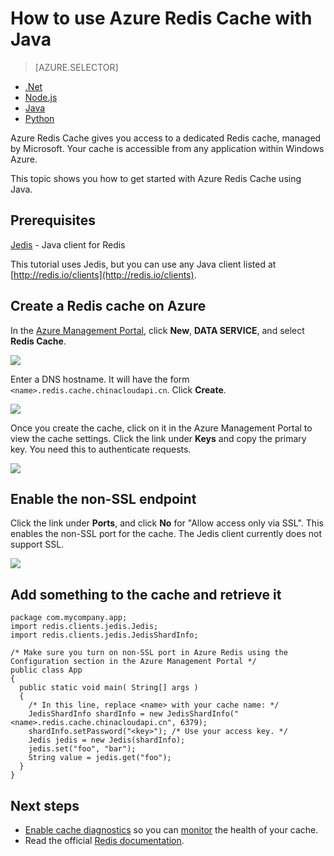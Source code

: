 <properties
   pageTitle="How to use Azure Redis Cache with Java | Windows Azure"
	description="Get started with Azure Redis Cache using Java"
	services="redis-cache"
	documentationCenter=""
	authors="steved0x"
	manager="dwrede"
	editor=""/>

<tags
	ms.service="cache"
	ms.date="12/03/2015"
	wacn.date=""/>

# How to use Azure Redis Cache with Java

> [AZURE.SELECTOR]
- [.Net](/documentation/articles/cache-dotnet-how-to-use-azure-redis-cache)
- [Node.js](/documentation/articles/cache-nodejs-get-started)
- [Java](/documentation/articles/cache-java-get-started)
- [Python](/documentation/articles/cache-python-get-started)

Azure Redis Cache gives you access to a dedicated Redis cache, managed by Microsoft. Your cache is accessible from any application within Windows Azure.

This topic shows you how to get started with Azure Redis Cache using Java.


## Prerequisites

[Jedis](https://github.com/xetorthio/jedis) - Java client for Redis

This tutorial uses Jedis, but you can use any Java client listed at [http://redis.io/clients](http://redis.io/clients).


## Create a Redis cache on Azure

In the [Azure Management Portal](https://manage.windowsazure.cn/), click **New**, **DATA SERVICE**, and select **Redis Cache**.

  ![][1]

Enter a DNS hostname. It will have the form `<name>.redis.cache.chinacloudapi.cn`. Click **Create**.

  ![][2]


Once you create the cache, click on it in the Azure Management Portal to view the cache settings. Click the link under **Keys** and copy the primary key. You need this to authenticate requests.

  ![][4]


## Enable the non-SSL endpoint


Click the link under **Ports**, and click **No** for "Allow access only via SSL". This enables the non-SSL port for the cache. The Jedis client currently does not support SSL.

  ![][3]


## Add something to the cache and retrieve it

	package com.mycompany.app;
	import redis.clients.jedis.Jedis;
	import redis.clients.jedis.JedisShardInfo;

	/* Make sure you turn on non-SSL port in Azure Redis using the Configuration section in the Azure Management Portal */
	public class App
	{
	  public static void main( String[] args )
	  {
        /* In this line, replace <name> with your cache name: */
	    JedisShardInfo shardInfo = new JedisShardInfo("<name>.redis.cache.chinacloudapi.cn", 6379);
	    shardInfo.setPassword("<key>"); /* Use your access key. */
	    Jedis jedis = new Jedis(shardInfo);
     	jedis.set("foo", "bar");
     	String value = jedis.get("foo");
	  }
	}


## Next steps

- [Enable cache diagnostics](https://msdn.microsoft.com/zh-cn/library/azure/dn763945.aspx#EnableDiagnostics) so you can [monitor](https://msdn.microsoft.com/zh-cn/library/azure/dn763945.aspx) the health of your cache.
- Read the official [Redis documentation](http://redis.io/documentation).


<!--Image references-->
[1]: ./media/cache-java-get-started/cache01.png
[2]: ./media/cache-java-get-started/cache02.png
[3]: ./media/cache-java-get-started/cache03.png
[4]: ./media/cache-java-get-started/cache04.png
